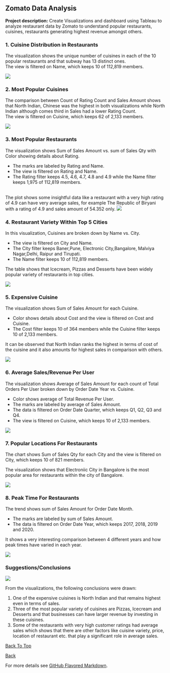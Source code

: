 ## Zomato Data Analysis

**Project description:** Create Visualizations and dashboard using Tableau to analyze restaurant data by Zomato to understand popular restaurants, cuisines, restaurants generating highest revenue amongst others.

### 1. Cuisine Distribution in Restaurants

The visualization shows the unique number of cuisines in each of the 10 popular restaurants and that subway has 13 distinct ones.
<br>The view is filtered on Name, which keeps 10 of 112,819 members.

<img src="images/Cuisine Distribution.png?raw=true"/>

### 2. Most Popular Cuisines

The comparison between Count of Rating Count and Sales Amount shows that North Indian, Chinese was the highest in both visualizations while North Indian although comes third in Sales had a lower Rating Count.<br>
The view is filtered on Cuisine, which keeps 62 of 2,133 members.

<img src="images/Popular Cuisines.png?raw=true"/>

### 3. Most Popular Restaurants

The visualization shows Sum of Sales Amount vs. sum of Sales Qty with Color showing details about Rating.  
- The marks are labeled by Rating and Name.
- The view is filtered on Rating and Name.
- The Rating filter keeps 4.5, 4.6, 4.7, 4.8 and 4.9 while the Name filter keeps 1,975 of 112,819 members.
<br>
The plot shows some insightful data like a restaurant with a very high rating of 4.9 can have very average sales, for example The Republic of Biryani with a rating of 4.9 and sales amount of 54.352 only.

<img src="images/Popular Restaurants.png?raw=true"/>

### 4. Restaurant Variety Within Top 5 Cities

In this visualization, Cuisines are broken down by Name vs. City.
- The view is filtered on City and Name.
- The City filter keeps Baner,Pune, Electronic City,Bangalore, Malviya Nagar,Delhi, Raipur and Tirupati.
- The Name filter keeps 10 of 112,819 members.

The table shows that Icecream, Pizzas and Desserts have been widely popular variety of restaurants in top cities.

<img src="images/Restaurant Variety in top Cities.png?raw=true"/>

### 5. Expensive Cuisine

The visualization shows Sum of Sales Amount for each Cuisine.  
- Color shows details about Cost and the view is filtered on Cost and Cuisine.
- The Cost filter keeps 10 of 364 members while the Cuisine filter keeps 10 of 2,133 members.

It can be observed that North Indian ranks the highest in terms of cost of the cuisine and it also amounts for highest sales in comparison with others.

<img src="images/Expensive Cuisine.png?raw=true"/>

### 6. Average Sales/Revenue Per User

The visualization shows Average of Sales Amount for each count of Total Orders Per User broken down by Order Date Year vs. Cuisine. 
- Color shows average of Total Revenue Per User.
- The marks are labeled by average of Sales Amount. 
- The data is filtered on Order Date Quarter, which keeps Q1, Q2, Q3 and Q4.
- The view is filtered on Cuisine, which keeps 10 of 2,133 members.

<img src="images/Average Sales and Revenue per User.png?raw=true"/>

### 7. Popular Locations For Restaurants

The chart shows Sum of Sales Qty for each City and the view is filtered on City, which keeps 10 of 821 members.

The visualization shows that Electroniic City in Bangalore is the most popular area for restaurants within the city of Bangalore.

<img src="images/Popular Locations.png?raw=true"/>

### 8. Peak Time For Restaurants

The trend shows sum of Sales Amount for Order Date Month.  
- The marks are labeled by sum of Sales Amount.
- The data is filtered on Order Date Year, which keeps 2017, 2018, 2019 and 2020.

It shows a very interesting comparison between 4 different years and how peak times have varied in each year.

<img src="images/Restaurant Peak Time.png?raw=true"/>

### Suggestions/Conclusions

<img src="images/Restaurant Analysis.png?raw=true"/>

From the visualizations, the following conclusions were drawn:

1. One of the expensive cuisines is North Indian and that remains highest even in terms of sales.
2. Three of the most popular variety of cuisines are Pizzas, Icecream and Desserts and that businesses can have larger revenue by investing in these cuisines.
3. Some of the restaurants with very high customer ratings had average sales which shows that there are other factors like cuisine variety, price, location of restaurant etc. that play a significant role in average sales.

[Back To Top](/Tableau)                                                  

[Back](/index)

For more details see [GitHub Flavored Markdown](https://guides.github.com/features/mastering-markdown/).

